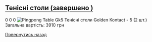 ## [Тенісні столи (завершено )](/для-випускників/тенісні-столи/)
0
0
0
![Pingpong Table Gk5](/images/тенісні-столи/pingpong-table-gk5.jpg)
Тенісні столи Golden Kontact - 5 (2 шт.)
Загальна вартість: 3910 грн
<!-- <form action="/%D0%B4%D0%BB%D1%8F-%D0%B2%D0%B8%D0%BF%D1%83%D1%81%D0%BA%D0%BD%D0%B8%D0%BA%D1%96%D0%B2/%D1%82%D0%B5%D0%BD%D1%96%D1%81%D0%BD%D1%96-%D1%81%D1%82%D0%BE%D0%BB%D0%B8" class="donateform" enctype="multipart/form-data" method="post"><input id="Email" name="Email" placeholder="email@domain.com" type="email" value="" /><input id="Name" name="Name" placeholder="Вася Пупкін" type="text" value="" /><input type="number" id="Amount" name="Amount" placeholder="100 UAH" />
<input type="hidden" id="ProjectId" name="ProjectId" value="1182" />
<input type="hidden" id="Subscribe" name="Subscribe" value="fasle" />
<input type="submit" value="Зробити внесок" />
<input name='ufprt' type='hidden' value='060E6B1458F1371CEAF3E5BA8F353D2CEF9E8EA8227DCF8B62D2677213DA131205BB81B2032DDA2A57EE6D078D07FFCF4D37AD47115D89CB8E2F97762C9FCBE9E7DAE66B7F03E6F7286C6DFEE680A2F39351DF31532144BD99E25DA06B22132FCD7D87A622188B49F09453CD92957E4CA144544866F04D0FE737CEFA17122274E3ADB0C4115FC472EBC1DC22FDABCBF5' /></form> -->

[Повернутись назад](/для-випускників/)
